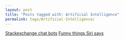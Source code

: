 ```yaml
---
layout: post
title: "Posts tagged with: Artificial Intelligence"
permalink: tags/Artificial-Intelligence/
---
```

[Stackexchange chat bots](/2012/01/stackexchange-chat-bots)
[Funny things Siri says](/2011/10/funny-things-siri-says)
